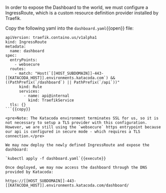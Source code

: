 In order to expose the Dashboard to the world, we must configure a IngressRoute, which is a custom resource definition provider installed by Traefik.

Copy the following yaml into the `dashboard.yaml`{{open}} file:

```
apiVersion: traefik.containo.us/v1alpha1
kind: IngressRoute
metadata:
  name: dashboard
spec:
  entryPoints:
    - websecure
  routes:
    - match: "Host(`[[HOST_SUBDOMAIN]]-443-[[KATACODA_HOST]].environments.katacoda.com`) && ((PathPrefix(`/dashboard`) || PathPrefix(`/api`))"
      kind: Rule
      services:
        - name: api@internal
          kind: TraefikService
  tls: {}
```{{copy}}

<pre>Note: The Katacoda environment terminates SSL for us, so it is not necessary to setup a TLS provider with this configuration. However, we are still using the `websecure` https entrypoint because our api is configured in secure mode - which requires a TLS connection.</pre>

We may now deploy the newly defined IngressRoute and expose the dashboard:

`kubectl apply -f dashboard.yaml`{{execute}}

Once deployed, we may now access the dashboard through the DNS provided by Katacoda:

https://[[HOST_SUBDOMAIN]]-443-[[KATACODA_HOST]].environments.katacoda.com/dashboard/